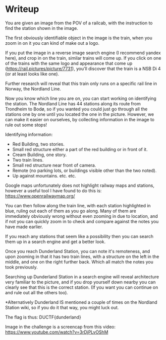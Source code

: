 # Writeup

You are given an image from the POV of a railcab, with the instruction to find the station shown in the image.

The first obviously identifiable object in the image is the train, when you zoom in on it you can kind of make out a logo.

If you put the image in a reverse image search engine (I recommend yandex here), and crop in on the train, similar trains will come up. If you click on one of the trains with the same logo and appearance that come up (https://rail.pictures/picture/7731), you'll discover that the train is a NSB Di 4 (or at least looks like one). 

Further research will reveal that this train only runs on a specific rail line in Norway, the Nordland Line.

Now you know which line you are on, you can start working on identifying the station.
The Nordland Line has 44 stations along its route from Trondheim to Bodø, so if you wanted you could just go through all the stations one by one until you located the one in the picture. However, we can make it easier on ourselves, by collecting information in the image to rule out some stops!

Identifying information:
- Red Building, two stories.
- Small red structure either a part of the red building or in front of it.
- Cream Building, one story.
- Two train lines.
- Small red structure near front of camera.
- Remote (no parking lots, or buildings visible other than the two noted).
- Up against mountains.
etc. etc.

Google maps unfortunately does not highlight railway maps and stations, however a useful tool I have found to do this is: https://www.openrailwaymap.org/

You can then follow along the train line, with each station highlighted in blue, ruling out each of them as you go along. Many of them are immediately obviously wrong without even zooming in due to location, and if not you can quickly zoom in to check and compare against the notes you have made earlier.

If you reach any stations that seem like a possibility then you can search them up in a search engine and get a better look.

Once you reach Dunderland Station, you can note it's remoteness, and upon zooming in that it has two train lines, with a structure on the left in the middle, and one on the right further back. Which all match the notes you took previously.

Searching up Dunderland Station in a search engine will reveal architecture very familiar to the picture, and if you drop yourself down nearby you can clearly see that this is the correct station. (If you want you can continue on and rule out all the others too).

*Alternatively Dunderland IS mentioned a couple of times on the Nordland Station wiki, so if you do it that way, you might luck out.

The flag is thus: DUCTF{dunderland}

Image in the challenge is a screencap from this video: https://www.youtube.com/watch?v=3rDjPLvOShM